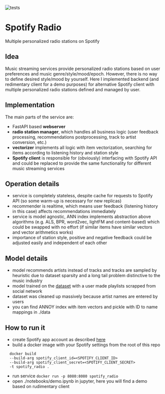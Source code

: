 ![tests](https://github.com/uSasha/spotify_radio/workflows/tests/badge.svg)
# Spotify Radio
Multiple personalized radio stations on Spotify

## Idea
Music streaming services provide personalized radio stations based on user preferences and music 
genre/style/mood/epoch. However, there is no way to define desired style/mood by yourself.
Here I implemented backend (and redimentary client for a demo purposes) for alternative Spotify client with multiple 
personalized radio stations defined and managed by user.

## Implementation
The main parts of the service are:
- FastAPI based **webserver**
- **radio station manager**, which handles all business logic (user feedback processing, 
  recommendations postprocessing, track to artist conversion, etc.)
- **vectorizer** implements all logic with item vectorization, searching for items according to listening history 
  and station style
- **Spotify client** is responsible for (obviously) interfacing with Spotify API and could be replaced to provide 
  the same functionality for different music streaming services
  
## Operation details
- service is completely stateless, despite cache for requests to Spotify API (so some warm-up is necessary 
  for new replicas)
- recommender is realtime, which means user feedback (listening history in this case) affects recommendations 
  immediately
- service is model agnostic, ANN index implements abstraction above algorithms (e.g. ALS, BPR, word2vec, lightFM and 
  content-based) which could be swapped with no effort (if similar items have similar vectors and vector arithmetics works) 
- importance of station style, positive and negative feedback could be adjusted easily and independent of each other

## Model details
- model recommends artists instead of tracks and tracks are sampled by heuristic due to dataset sparsity 
  and a long tail problem distinctive to the music industry
- model trained on the [dataset](https://www.kaggle.com/usasha/million-music-playlists) with a user made playlists 
  scrapped from social network
- dataset was cleaned up massively because artist names are entered by users
- you can find ANNOY index with item vectors and pickle with ID to name mappings in ./data

## How to run it
- create Spotify app account as described [here](https://developer.spotify.com/documentation/general/guides/app-settings/)
- build a docker image with your Spotify settings from the root of this repo
```
  docker build
  --build-arg spotify_client_id=<SPOTIFY_CLIENT_ID>
  --build-arg spotify_client_secret=<SPOTIFY_CLIENT_SECRET> 
  -t spotify_radio .
```
- run service `docker run -p 8080:8080 spotify_radio`
- open ./notebooks/demo.ipynb in jupyter, here you will find a demo based on rudimentary client
